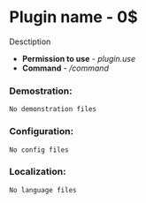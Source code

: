 Plugin name - 0$
=================================================
Desctiption

* **Permission to use** - *plugin.use*
* **Command** - */command*

### Demostration:
```
No demonstration files
```

### Configuration:
```
No config files
```

### Localization:
```
No language files
```
